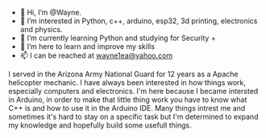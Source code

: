 - 👋 Hi, I’m @Wayne.
- 👀 I’m interested in Python, c++, arduino, esp32, 3d printing, electronics and physics.
- 🌱 I’m currently learning Python and studying for Security +
- 💞️ I’m here to learn and improve my skills
- 📫 I can be reached at wayne1ea@yahoo.com

I served in the Arizona Army National Guard for 12 years as a Apache helicopter mechanic.  I have always been interested in how things work, 
especially computers and electronics.  I'm here because I became intersted in Arduino, in order to make that little thing work you have to know what C++ is and
how to use it in the Arduino IDE.  Many things intrest me and sometimes it's hard to stay on a specific task but I'm determined to expand my knowledge and hopefully
build some usefull things.
